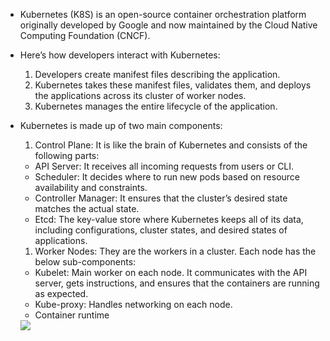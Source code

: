* Kubernetes (K8S) is an open-source container orchestration platform originally developed by Google and now maintained by the Cloud Native Computing Foundation (CNCF).

* Here’s how developers interact with Kubernetes:
  1. Developers create manifest files describing the application.
  1. Kubernetes takes these manifest files, validates them, and deploys the applications across its cluster of worker nodes.
  1. Kubernetes manages the entire lifecycle of the application.

* Kubernetes is made up of two main components:
  1. Control Plane: It is like the brain of Kubernetes and consists of the following parts:

    * API Server: It receives all incoming requests from users or CLI.
    * Scheduler: It decides where to run new pods based on resource availability and constraints.
    * Controller Manager: It ensures that the cluster’s desired state matches the actual state.
    * Etcd: The key-value store where Kubernetes keeps all of its data, including configurations, cluster states, and desired states of applications.

  1. Worker Nodes: They are the workers in a cluster. Each node has the below sub-components:
    * Kubelet: Main worker on each node. It communicates with the API server, gets instructions, and ensures that the containers are running as expected.
    * Kube-proxy: Handles networking on each node.
    * Container runtime
 
  <img src="https://substack-post-media.s3.amazonaws.com/public/images/65a92a81-f2c5-4aed-9faa-35a66124cffe_1283x1536.gif">
